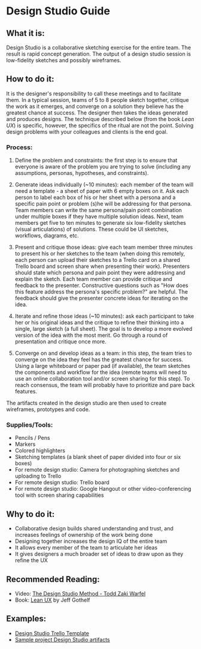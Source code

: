 # Design Studio Guide

## What it is:

Design Studio is a collaborative sketching exercise for the entire team. The result is rapid concept generation. The output of a design studio session is low-fidelity sketches and possibly wireframes.

## How to do it:

It is the designer's responsibility to call these meetings and to facilitate them. In a typical session, teams of 5 to 8 people sketch together, critique the work as it emerges, and converge on a solution they believe has the greatest chance at success. The designer then takes the ideas generated and produces designs. The technique described below (from the book _Lean UX_) is specific, however, the specifics of the ritual are not the point. Solving design problems with your colleagues and clients is the end goal.

### Process:

1.  Define the problem and constraints: the first step is to ensure that everyone is aware of the problem you are trying to solve (including any assumptions, personas, hypotheses, and constraints).

2.  Generate ideas individually (~10 minutes): each member of the team will need a template - a sheet of paper with 6 empty boxes on it. Ask each person to label each box of his or her sheet with a persona and a specific pain point or problem (s)he will be addressing for that persona. Team members can write the same persona/pain point combination under multiple boxes if they have multiple solution ideas. Next, team members get five to ten minutes to generate six low-fidelity sketches (visual articulations) of solutions. These could be UI sketches, workflows, diagrams, etc.

3.  Present and critique those ideas: give each team member three minutes to present his or her sketches to the team (when doing this remotely, each person can upload their sketches to a Trello card on a shared Trello board and screen share when presenting their work). Presenters should state which persona and pain point they were addressing and explain the sketch. Each team member can provide critique and feedback to the presenter. Constructive questions such as "How does this feature address the persona's specific problem?" are helpful. The feedback should give the presenter concrete ideas for iterating on the idea.

4.  Iterate and refine those ideas (~10 minutes): ask each participant to take her or his original ideas and the critique to refine their thinking into a single, large sketch (a full sheet). The goal is to develop a more evolved version of the idea with the most merit. Go through a round of presentation and critique once more.

5.  Converge on and develop ideas as a team: in this step, the team tries to converge on the idea they feel has the greatest chance for success. Using a large whiteboard or paper pad (if available), the team sketches the components and workflow for the idea (remote teams will need to use an online collaboration tool and/or screen sharing for this step). To reach consensus, the team will probably have to prioritize and pare back features.

The artifacts created in the design studio are then used to create wireframes, prototypes and code.

### Supplies/Tools:

- Pencils / Pens
- Markers
- Colored highlighters
- Sketching templates (a blank sheet of paper divided into four or six boxes)
- For remote design studio: Camera for photographing sketches and uploading to Trello
- For remote design studio: Trello board
- For remote design studio: Google Hangout or other video-conferencing tool with screen sharing capabilities

## Why to do it:

- Collaborative design builds shared understanding and trust, and increases feelings of ownership of the work being done
- Designing together increases the design IQ of the entire team
- It allows every member of the team to articulate her ideas
- It gives designers a much broader set of ideas to draw upon as they refine the UX

## Recommended Reading:

- Video: [The Design Studio Method - Todd Zaki Warfel](https://vimeo.com/37861987)
- Book: [Lean UX](http://leanuxbook.com/) by Jeff Gothelf

## Examples:

- [Design Studio Trello Template](https://trello.com/b/EF5NKmv5/template-design-studio)
- [Sample project Design Studio artifacts](https://trello.com/b/u9me0Iy1/dhs-flash-design-studio)
